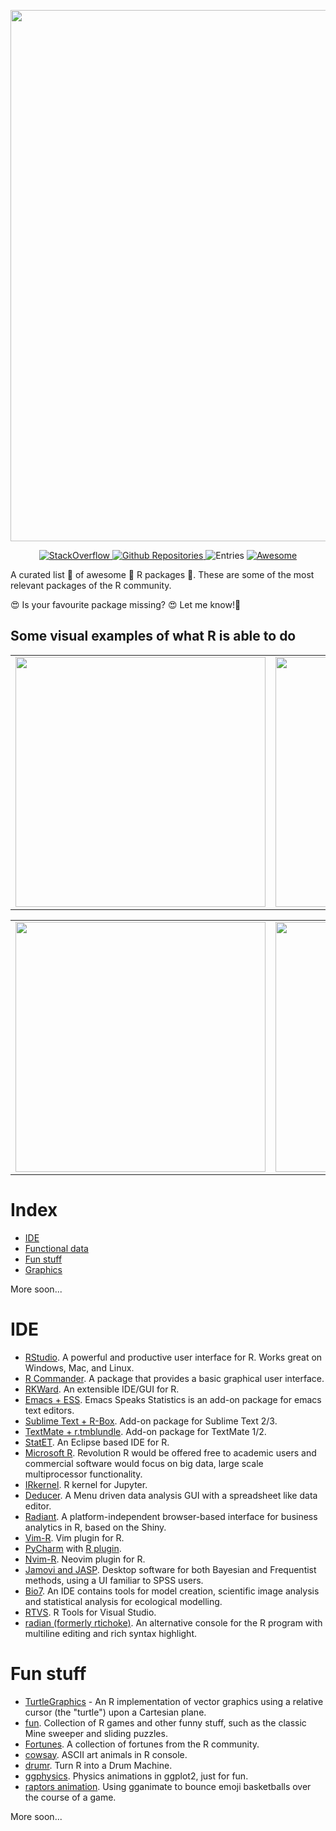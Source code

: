 
[<img src="https://raw.githubusercontent.com/grayknight2/Awesome-R-packages/master/Awesome_R_packages_banner.png" align="center" width="850">](https://www.r-project.org/)

<p align="center">
  <a href="https://stackoverflow.com/questions/tagged/R?sort=votes">
    <img alt="StackOverflow" src="https://img.shields.io/badge/StackOverflow-16,410-orange.svg" />
  </a>
  <a href="https://github.com/search?q=language%3AR&type=Repositories">
    <img alt="Github Repositories" src="https://img.shields.io/badge/Repos-71173-brightgreen.svg" />
  </a>
  <img alt="Entries" src="https://img.shields.io/badge/Items-325-lightgrey.svg" />
  <a href="https://github.com/sindresorhus/awesome">
    <img alt="Awesome" src="https://cdn.rawgit.com/sindresorhus/awesome/d7305f38d29fed78fa85652e3a63e154dd8e8829/media/badge.svg" />
  </a>
</p>

A curated list 📄 of awesome 🌟 R packages 🌟. These are some of the most relevant packages of the R community.

😍 Is your favourite package missing? 😍  Let me know!🤔

## Some visual examples of what R is able to do

<div style="text-align: center"><table><tr>
  
  <td style="text-align: center">
  <a href="https://github.com/dkahle/ggmap">
    <img src="https://raw.githubusercontent.com/dkahle/ggmap/master/tools/README-styling-1.png" width="400"/></a>
  </td>
  
  <td style="text-align: center">
   <a href="https://github.com/tylermorganwall/rayshader">
    <img src="https://github.com/tylermorganwall/rayshader/blob/master/man/figures/smallhobart.gif" width="400"/></a>
  </td>

  <td style="text-align: center">
  <a href="https://github.com/tylermorganwall/rayshader">
    <img src="https://github.com/tylermorganwall/rayshader/blob/master/man/figures/README_ggplots_5-1.png" width="400"/></a>
  </td>
  
</tr></table></div>

<div style="text-align: center"><table><tr>
  
  <td style="text-align: center">
  <a href="https://github.com/djnavarro/brownianbridge">
    <img src="https://raw.githubusercontent.com/djnavarro/brownianbridge/master/bridge5_shadowwake/shadow_wake_files/figure-markdown_github/wake8-1.gif" width="400"/></a>
  </td>
  
  <td style="text-align: center">
   <a href="https://github.com/tylermorganwall/rayshader">
    <img src="https://raw.githubusercontent.com/amrrs/animated_bar_charts_in_R/master/gganim.gif" width="400"/></a>
  </td>

  <td style="text-align: center">
  <a href="https://github.com/YinLiLin/R-CMplot">
    <img src="https://raw.githubusercontent.com/YinLiLin/R-CMplot/master/Figure/9.jpg" width="400"/></a>
  </td>
  
</tr></table></div>

# Index

- [IDE](#IDE)
- [Functional data]()
- [Fun stuff](#Fun-stuff)
- [Graphics]()

More soon...

# IDE

- [RStudio](https://rstudio.com/products/rstudio/download/). A powerful and productive user interface for R. Works great on Windows, Mac, and Linux.
- [R Commander](https://www.rcommander.com/). A package that provides a basic graphical user interface.
- [RKWard](https://rkward.kde.org/). An extensible IDE/GUI for R.
- [Emacs + ESS](http://ess.r-project.org/). Emacs Speaks Statistics is an add-on package for emacs text editors.
- [Sublime Text + R-Box](https://github.com/randy3k/R-Box/). Add-on package for Sublime Text 2/3.
- [TextMate + r.tmblundle](https://github.com/textmate/r.tmbundle). Add-on package for TextMate 1/2.
- [StatET](). An Eclipse based IDE for R.
- [Microsoft R](). Revolution R would be offered free to academic users and commercial software would focus on big data, large scale multiprocessor functionality.
- [IRkernel](). R kernel for Jupyter.
- [Deducer](). A Menu driven data analysis GUI with a spreadsheet like data editor.
- [Radiant](). A platform-independent browser-based interface for business analytics in R, based on the Shiny.
- [Vim-R](). Vim plugin for R.
- [PyCharm](https://www.jetbrains.com/pycharm/) with [R plugin](https://www.jetbrains.com/help/pycharm/r-plugin-support.html).
- [Nvim-R](). Neovim plugin for R.
- [Jamovi and JASP](). Desktop software for both Bayesian and Frequentist methods, using a UI familiar to SPSS users.
- [Bio7](). An IDE contains tools for model creation, scientific image analysis and statistical analysis for ecological modelling.
- [RTVS](). R Tools for Visual Studio.
- [radian (formerly rtichoke)](). An alternative console for the R program with multiline editing and rich syntax highlight.


# Fun stuff

- [TurtleGraphics](https://cran.r-project.org/web/packages/TurtleGraphics/) - An R implementation of vector graphics using a relative cursor (the "turtle") upon a Cartesian plane.
- [fun](https://cran.rstudio.com/web/packages/fun/). Collection of R games and other funny stuff, such as the classic Mine sweeper and sliding puzzles.
- [Fortunes](https://cran.r-project.org/web/packages/fortunes/). A collection of fortunes from the R community.
- [cowsay](https://github.com/sckott/cowsay). ASCII art animals in R console.
- [drumr](https://github.com/jamesmartherus/drumr). Turn R into a Drum Machine. 
- [ggphysics](https://github.com/chang/ggphysics). Physics animations in ggplot2, just for fun. 
- [raptors animation](https://github.com/imjakedaniels/raptors_animation). Using gganimate to bounce emoji basketballs over the course of a game. 

More soon...
